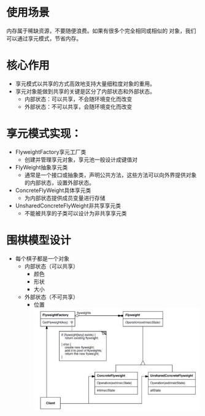 # 使用场景
内存属于稀缺资源，不要随便浪费。如果有很多个完全相同或相似的 对象，我们可以通过享元模式，节省内存。
# 核心作用
* 享元模式以共享的方式高效地支持大量细粒度对象的重用。
* 享元对象能做到共享的关键是区分了内部状态和外部状态。
    * 内部状态：可以共享，不会随环境变化而改变 
    * 外部状态：不可以共享，会随环境变化而改变
    

# 享元模式实现： 
* FlyweightFactory享元工厂类 
    * 创建并管理享元对象，享元池一般设计成键值对 
* FlyWeight抽象享元类 
    * 通常是一个接口或抽象类，声明公共方法，这些方法可以向外界提供对象 的内部状态，设置外部状态。 
* ConcreteFlyWeight具体享元类 
    * 为内部状态提供成员变量进行存储 
* UnsharedConcreteFlyWeight非共享享元类 
    * 不能被共享的子类可以设计为非共享享元类
    
# 围棋模型设计
* 每个棋子都是一个对象
    * 内部状态（可以共享）
        * 颜色
        * 形状
        * 大小
    * 外部状态（不可共享）
        * 位置
![](.readme_images/5d43d0ad.png)